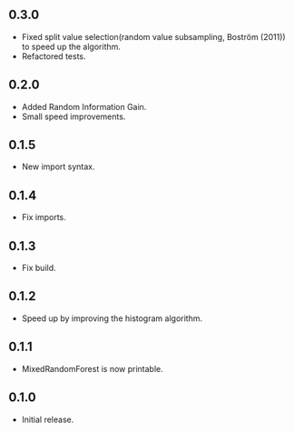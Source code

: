 ## 0.3.0

- Fixed split value selection(random value subsampling, Boström (2011)) to speed up the algorithm.
- Refactored tests.

## 0.2.0

- Added Random Information Gain.
- Small speed improvements.

## 0.1.5

- New import syntax.

## 0.1.4

- Fix imports.

## 0.1.3

- Fix build.

## 0.1.2

- Speed up by improving the histogram algorithm.

## 0.1.1

- MixedRandomForest is now printable.

## 0.1.0

- Initial release.